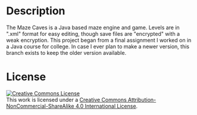 # Description
The Maze Caves is a Java based maze engine and game. Levels are in ".xml" format for easy editing, though save files are "encrypted" with a weak encryption.
This project began from a final assignment I worked on in a Java course for college. In case I ever plan to make a newer version, this branch exists to keep the older version available.

# License
<a rel="license" href="http://creativecommons.org/licenses/by-nc-sa/4.0/"><img alt="Creative Commons License" style="border-width:0" src="https://i.creativecommons.org/l/by-nc-sa/4.0/88x31.png" /></a><br />This work is licensed under a <a rel="license" href="http://creativecommons.org/licenses/by-nc-sa/4.0/">Creative Commons Attribution-NonCommercial-ShareAlike 4.0 International License</a>.
